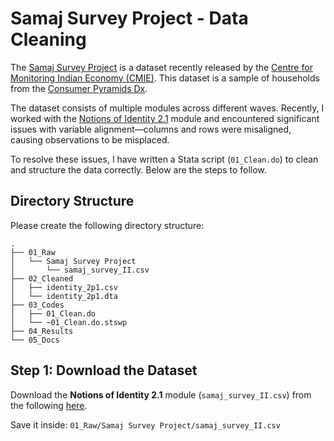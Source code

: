# Samaj Survey Project - Data Cleaning  

The [Samaj Survey Project](https://consumerpyramidsdx.cmie.com/kommon/bin/sr.php?kall=wsamajdx&rrurl=samajdx-consumerpyramidsdx) is a dataset recently released by the [Centre for Monitoring Indian Economy (CMIE)](https://www.cmie.com/). This dataset is a sample of households from the [Consumer Pyramids Dx](https://consumerpyramidsdx.cmie.com/).  

The dataset consists of multiple modules across different waves. Recently, I worked with the [Notions of Identity 2.1](https://consumerpyramidsdx.cmie.com/kommon/bin/sr.php?kall=wroundet&round_id=2&rrurl=samajdx-consumerpyramidsdx) module and encountered significant issues with variable alignment—columns and rows were misaligned, causing observations to be misplaced.  

To resolve these issues, I have written a Stata script (`01_Clean.do`) to clean and structure the data correctly. Below are the steps to follow.  

## Directory Structure  

Please create the following directory structure:  

```
.
├── 01_Raw
│   └── Samaj Survey Project
│       └── samaj_survey_II.csv
├── 02_Cleaned
│   ├── identity_2p1.csv
│   └── identity_2p1.dta
├── 03_Codes
│   ├── 01_Clean.do
│   └── ~01_Clean.do.stswp
├── 04_Results
└── 05_Docs
```
## Step 1: Download the Dataset  

Download the **Notions of Identity 2.1** module (`samaj_survey_II.csv`) from the following [here](https://consumerpyramidsdx.cmie.com/kommon/bin/sr.php?kall=wroundet&round_id=2&tabno=3&rrurl=samajdx-consumerpyramidsdx).

Save it inside:
``01_Raw/Samaj Survey Project/samaj_survey_II.csv``
